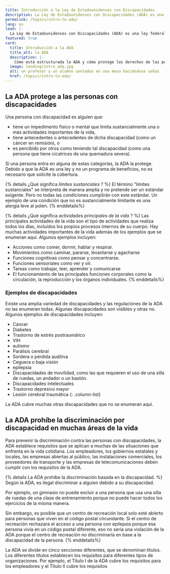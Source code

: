 ```yaml
---
title: Introducción a la Ley de Estadounidenses con Discapacidades
description: La Ley de Estadounidenses con Discapacidades (ADA) es una ley federal de derechos civiles que prohíbe la discriminación contra las personas con discapacidades en las actividades cotidianas. La ADA prohíbe la discriminación por motivos de discapacidad al igual que otras leyes de derechos civiles prohíben la discriminación por motivos de raza, color, sexo, nacionalidad, edad y religión. La ADA se divide en cinco secciones diferentes, que se denominan títulos. Los diferentes títulos establecen los requisitos para diferentes tipos de organizaciones.
permalink: /topics/intro-to-ada/
lang: es
lead: |-
  La Ley de Estadounidenses con Discapacidades (ADA) es una ley federal de derechos civiles que prohíbe la discriminación contra las personas con discapacidades en las actividades cotidianas. La ADA prohíbe la discriminación por motivos de discapacidad, al igual que otras leyes de derechos civiles prohíben la discriminación por motivos de raza, color, sexo, nacionalidad, edad y religión. La ADA garantiza que las personas con discapacidades tengan las mismas oportunidades que todos los demás para disfrutar de oportunidades de empleo, comprar bienes y servicios y participar en programas gubernamentales estatales y locales.
featured: true
card:
  title: Introducción a la ADA
  title_alt: la ADA
  description: |-
    Cómo está estructurada la ADA y cómo protege los derechos de las personas con discapacidades
  image: landing/intro_ada.jpg
  alt: un profesor y un alumno sentados en una mesa haciéndose señas
  href: /topics/intro-to-ada/
---
```


## La ADA protege a las personas con discapacidades

Una persona con discapacidad es alguien que:

- tiene un impedimento físico o mental que limita sustancialmente una o más actividades importantes de la vida,
- tiene antecedentes o antecedentes de dicha discapacidad (como un cáncer en remisión), o
- es percibido por otros como teniendo tal discapacidad (como una persona que tiene cicatrices de una quemadura severa).

Si una persona entra en alguna de estas categorías, la ADA la protege. Debido a que la ADA es una ley y no un programa de beneficios, no es necesario que solicite la cobertura.

{% details ¿Qué significa <i> límites sustanciales </i>? %}
El término "límites sustanciales" se interpreta de manera amplia y no pretende ser un estándar exigente. Pero no todas las condiciones cumplirán con este estándar. Un ejemplo de una condición que no es sustancialmente limitante es una alergia leve al polen.
{% enddetails%}

{% details ¿Qué significa <i> actividades principales de la vida </i>? %}
Las principales actividades de la vida son el tipo de actividades que realiza todos los días, incluidos los propios procesos internos de su cuerpo. Hay muchas actividades importantes de la vida además de los ejemplos que se enumeran aquí. Algunos ejemplos incluyen:

- Acciones como comer, dormir, hablar y respirar.
- Movimientos como caminar, pararse, levantarse y agacharse
- Funciones cognitivas como pensar y concentrarse.
- Funciones sensoriales como ver y oír.
- Tareas como trabajar, leer, aprender y comunicarse
- El funcionamiento de las principales funciones corporales como la circulación, la reproducción y los órganos individuales.
  {% enddetails%}

### Ejemplos de discapacidades

Existe una amplia variedad de discapacidades y las regulaciones de la ADA no las enumeran todas. Algunas discapacidades son visibles y otras no. Algunos ejemplos de discapacidades incluyen:

- Cáncer
- Diabetes
- Trastorno de estrés postraumático
- VIH
- autismo
- Parálisis cerebral
- Sordera o pérdida auditiva
- Ceguera o baja visión
- epilepsia
- Discapacidades de movilidad, como las que requieren el uso de una silla de ruedas, un andador o un bastón.
- Discapacidades intelectuales
- Trastorno depresivo mayor
- Lesión cerebral traumática
  {: .column-list}

La ADA cubre muchas otras discapacidades que no se enumeran aquí.

## La ADA prohíbe la discriminación por discapacidad en muchas áreas de la vida

Para prevenir la discriminación contra las personas con discapacidades, la ADA establece requisitos que se aplican a muchas de las situaciones que enfrenta en la vida cotidiana. Los empleadores, los gobiernos estatales y locales, las empresas abiertas al público, las instalaciones comerciales, los proveedores de transporte y las empresas de telecomunicaciones deben cumplir con los requisitos de la ADA.

{% details La ADA prohíbe la discriminación basada en la discapacidad. %}
Según la ADA, es ilegal discriminar a alguien debido a su discapacidad.

Por ejemplo, un gimnasio no puede excluir a una persona que usa una silla de ruedas de una clase de entrenamiento porque no puede hacer todos los ejercicios de la misma manera.

Sin embargo, es posible que un centro de recreación local solo esté abierto para personas que viven en el código postal circundante. Si el centro de recreación rechazara el acceso a una persona con epilepsia porque esa persona vivía en un código postal diferente, eso no sería una violación de la ADA porque el centro de recreación no discriminaría en base a la discapacidad de la persona.
{% enddetails%}

La ADA se divide en cinco secciones diferentes, que se denominan títulos. Los diferentes títulos establecen los requisitos para diferentes tipos de organizaciones. Por ejemplo, el Título I de la ADA cubre los requisitos para los empleadores y el Título II cubre los requisitos
